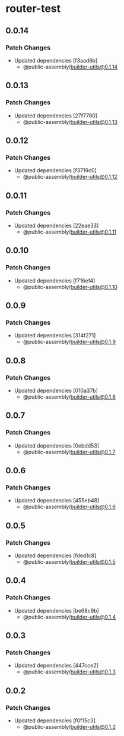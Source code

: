 # router-test

## 0.0.14

### Patch Changes

- Updated dependencies [f3aad6b]
  - @public-assembly/builder-utils@0.1.14

## 0.0.13

### Patch Changes

- Updated dependencies [27f7780]
  - @public-assembly/builder-utils@0.1.13

## 0.0.12

### Patch Changes

- Updated dependencies [f3719c0]
  - @public-assembly/builder-utils@0.1.12

## 0.0.11

### Patch Changes

- Updated dependencies [22eae33]
  - @public-assembly/builder-utils@0.1.11

## 0.0.10

### Patch Changes

- Updated dependencies [f716ef4]
  - @public-assembly/builder-utils@0.1.10

## 0.0.9

### Patch Changes

- Updated dependencies [314f271]
  - @public-assembly/builder-utils@0.1.9

## 0.0.8

### Patch Changes

- Updated dependencies [010a37b]
  - @public-assembly/builder-utils@0.1.8

## 0.0.7

### Patch Changes

- Updated dependencies [0ebdd53]
  - @public-assembly/builder-utils@0.1.7

## 0.0.6

### Patch Changes

- Updated dependencies [455eb48]
  - @public-assembly/builder-utils@0.1.6

## 0.0.5

### Patch Changes

- Updated dependencies [fded1c8]
  - @public-assembly/builder-utils@0.1.5

## 0.0.4

### Patch Changes

- Updated dependencies [be68c9b]
  - @public-assembly/builder-utils@0.1.4

## 0.0.3

### Patch Changes

- Updated dependencies [447cce2]
  - @public-assembly/builder-utils@0.1.3

## 0.0.2

### Patch Changes

- Updated dependencies [f0f15c3]
  - @public-assembly/builder-utils@0.1.2
